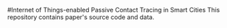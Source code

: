 #Internet of Things-enabled Passive Contact Tracing in Smart Cities 
This repository contains paper's source code and data.
